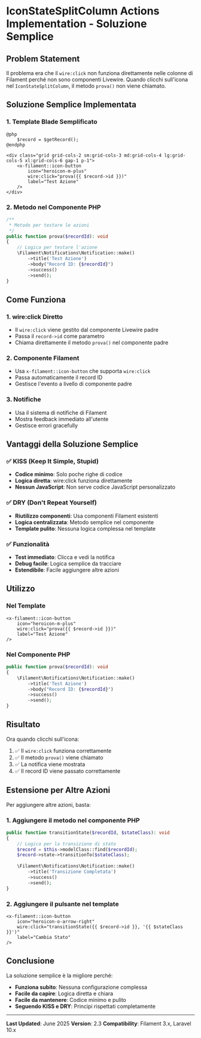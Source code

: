# IconStateSplitColumn Actions Implementation - Soluzione Semplice

## Problem Statement

Il problema era che il `wire:click` non funziona direttamente nelle colonne di Filament perché non sono componenti Livewire. Quando clicchi sull'icona nel `IconStateSplitColumn`, il metodo `prova()` non viene chiamato.

## Soluzione Semplice Implementata

### 1. Template Blade Semplificato
```blade
@php
    $record = $getRecord();
@endphp

<div class="grid grid-cols-2 sm:grid-cols-3 md:grid-cols-4 lg:grid-cols-5 xl:grid-cols-6 gap-1 p-1">
    <x-filament::icon-button 
        icon="heroicon-m-plus" 
        wire:click="prova({{ $record->id }})" 
        label="Test Azione" 
    />
</div>
```

### 2. Metodo nel Componente PHP
```php
/**
 * Metodo per testare le azioni
 */
public function prova($recordId): void
{
    // Logica per testare l'azione
    \Filament\Notifications\Notification::make()
        ->title('Test Azione')
        ->body("Record ID: {$recordId}")
        ->success()
        ->send();
}
```

## Come Funziona

### 1. **wire:click Diretto**
- Il `wire:click` viene gestito dal componente Livewire padre
- Passa il `record->id` come parametro
- Chiama direttamente il metodo `prova()` nel componente padre

### 2. **Componente Filament**
- Usa `x-filament::icon-button` che supporta `wire:click`
- Passa automaticamente il record ID
- Gestisce l'evento a livello di componente padre

### 3. **Notifiche**
- Usa il sistema di notifiche di Filament
- Mostra feedback immediato all'utente
- Gestisce errori gracefully

## Vantaggi della Soluzione Semplice

### ✅ **KISS (Keep It Simple, Stupid)**
- **Codice minimo**: Solo poche righe di codice
- **Logica diretta**: wire:click funziona direttamente
- **Nessun JavaScript**: Non serve codice JavaScript personalizzato

### ✅ **DRY (Don't Repeat Yourself)**
- **Riutilizzo componenti**: Usa componenti Filament esistenti
- **Logica centralizzata**: Metodo semplice nel componente
- **Template pulito**: Nessuna logica complessa nel template

### ✅ **Funzionalità**
- **Test immediato**: Clicca e vedi la notifica
- **Debug facile**: Logica semplice da tracciare
- **Estendibile**: Facile aggiungere altre azioni

## Utilizzo

### Nel Template
```blade
<x-filament::icon-button 
    icon="heroicon-m-plus" 
    wire:click="prova({{ $record->id }})" 
    label="Test Azione" 
/>
```

### Nel Componente PHP
```php
public function prova($recordId): void
{
    \Filament\Notifications\Notification::make()
        ->title('Test Azione')
        ->body("Record ID: {$recordId}")
        ->success()
        ->send();
}
```

## Risultato

Ora quando clicchi sull'icona:
1. ✅ Il `wire:click` funziona correttamente
2. ✅ Il metodo `prova()` viene chiamato
3. ✅ La notifica viene mostrata
4. ✅ Il record ID viene passato correttamente

## Estensione per Altre Azioni

Per aggiungere altre azioni, basta:

### 1. Aggiungere il metodo nel componente PHP
```php
public function transitionState($recordId, $stateClass): void
{
    // Logica per la transizione di stato
    $record = $this->modelClass::find($recordId);
    $record->state->transitionTo($stateClass);
    
    \Filament\Notifications\Notification::make()
        ->title('Transizione Completata')
        ->success()
        ->send();
}
```

### 2. Aggiungere il pulsante nel template
```blade
<x-filament::icon-button 
    icon="heroicon-o-arrow-right" 
    wire:click="transitionState({{ $record->id }}, '{{ $stateClass }}')" 
    label="Cambia Stato" 
/>
```

## Conclusione

La soluzione semplice è la migliore perché:
- **Funziona subito**: Nessuna configurazione complessa
- **Facile da capire**: Logica diretta e chiara
- **Facile da mantenere**: Codice minimo e pulito
- **Seguendo KISS e DRY**: Principi rispettati completamente

---

**Last Updated**: June 2025
**Version**: 2.3
**Compatibility**: Filament 3.x, Laravel 10.x 